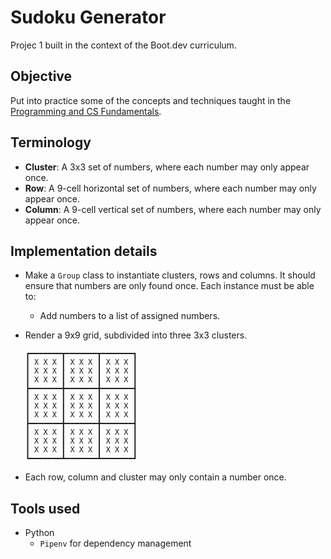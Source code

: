# Sudoku Generator

Projec 1 built in the context of the Boot.dev curriculum.

## Objective

Put into practice some of the concepts and techniques taught in the [Programming and CS Fundamentals](https://github.com/bootdotdev/curriculum?tab=readme-ov-file#section-1-programming-and-cs-fundamentals).

## Terminology

- **Cluster**: A 3x3 set of numbers, where each number may only appear once.
- **Row**: A 9-cell horizontal set of numbers, where each number may only appear once.
- **Column**: A 9-cell vertical set of numbers, where each number may only appear once.

## Implementation details

- Make a `Group` class to instantiate clusters, rows and columns. It should ensure that numbers are only found once. Each instance must be able to:
  - Add numbers to a list of assigned numbers.
- Render a 9x9 grid, subdivided into three 3x3 clusters.

  ```text
  ┏━━━━━━━┳━━━━━━━┳━━━━━━━┓
  ┃ X X X ┃ X X X ┃ X X X ┃
  ┃ X X X ┃ X X X ┃ X X X ┃
  ┃ X X X ┃ X X X ┃ X X X ┃
  ┣━━━━━━━╋━━━━━━━╋━━━━━━━┫
  ┃ X X X ┃ X X X ┃ X X X ┃
  ┃ X X X ┃ X X X ┃ X X X ┃
  ┃ X X X ┃ X X X ┃ X X X ┃
  ┣━━━━━━━╋━━━━━━━╋━━━━━━━┫
  ┃ X X X ┃ X X X ┃ X X X ┃
  ┃ X X X ┃ X X X ┃ X X X ┃
  ┃ X X X ┃ X X X ┃ X X X ┃
  ┗━━━━━━━┻━━━━━━━┻━━━━━━━┛
  ```

- Each row, column and cluster may only contain a number once.

## Tools used

- Python
  - `Pipenv` for dependency management

